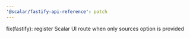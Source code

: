 ```yaml
---
'@scalar/fastify-api-reference': patch
---
```


fix(fastify): register Scalar UI route when only sources option is provided
